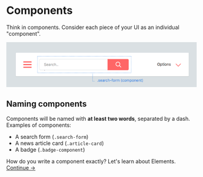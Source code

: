 Components
==========

Think in components. Consider each piece of your UI as an individual "component".

![](images/component-example.png)

## Naming components
Components will be named with **at least two words**, separated by a dash. Examples of components:

  * A search form (`.search-form`)
  * A news article card (`.article-card`)
  * A badge (`.badge-component`)

How do you write a component exactly? Let's learn about Elements.
[Continue →](elements.md)
<!-- {p:.pull-box} -->
